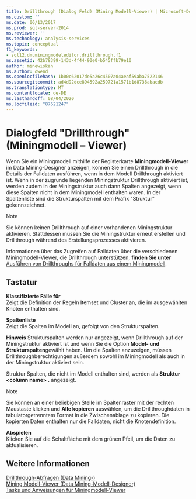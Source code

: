```yaml
---
title: Drillthrough (Dialog Feld) (Mining Modell-Viewer) | Microsoft-Dokumentation
ms.custom: ''
ms.date: 06/13/2017
ms.prod: sql-server-2014
ms.reviewer: ''
ms.technology: analysis-services
ms.topic: conceptual
f1_keywords:
- sql12.dm.miningmodeleditor.drillthrough.f1
ms.assetid: 42b78399-143d-4f44-90e0-b545ffb79e10
author: minewiskan
ms.author: owend
ms.openlocfilehash: 1b00c62017de5a26c4507a04aeaf59aba7522146
ms.sourcegitcommit: ad4d92dce894592a259721a1571b1d8736abacdb
ms.translationtype: MT
ms.contentlocale: de-DE
ms.lasthandoff: 08/04/2020
ms.locfileid: "87621247"
---
```

# <a name="drill-through-dialog-box-mining-model-viewer"></a>Dialogfeld "Drillthrough" (Miningmodell &ndash; Viewer)
  Wenn Sie ein Miningmodell mithilfe der Registerkarte **Miningmodell-Viewer** im Data Mining-Designer anzeigen, können Sie einen Drillthrough in die Details der Falldaten ausführen, wenn in dem Modell Drillthrough aktiviert ist. Wenn in der zugrunde liegenden Miningstruktur Drillthrough aktiviert ist, werden zudem in der Miningstruktur auch dann Spalten angezeigt, wenn diese Spalten nicht in dem Miningmodell enthalten waren. In der Spaltenliste sind die Strukturspalten mit dem Präfix "Struktur" gekennzeichnet.  
  
> [!NOTE]  
>  Sie können keinen Drillthrough auf einer vorhandenen Miningstruktur aktivieren. Stattdessen müssen Sie die Miningstruktur erneut erstellen und Drillthrough während des Erstellungsprozesses aktivieren.  
  
 Informationen über das Zugreifen auf Falldaten über die verschiedenen Miningmodell-Viewer, die Drillthrough unterstützen, **finden Sie unter** [Ausführen von Drillthroughs für Falldaten aus einem Miningmodell](data-mining/drill-through-to-case-data-from-a-mining-model.md).  
  
## <a name="options"></a>Tastatur  
 **Klassifizierte Fälle für**  
 Zeigt die Definition der Regeln Itemset und Cluster an, die im ausgewählten Knoten enthalten sind.  
  
 **Spaltenliste**  
 Zeigt die Spalten im Modell an, gefolgt von den Strukturspalten.  
  
 **Hinweis** Strukturspalten werden nur angezeigt, wenn Drillthrough auf der Miningstruktur aktiviert ist und wenn Sie die Option **Model- und Strukturspalten**gewählt haben. Um die Spalten anzuzeigen, müssen Drillthroughberechtigungen außerdem sowohl im Miningmodell als auch in der Miningstruktur aktiviert sein.  
  
 Struktur Spalten, die nicht im Modell enthalten sind, werden als **Struktur \<column name> .** angezeigt.  
  
> [!NOTE]  
>  Sie können an einer beliebigen Stelle im Spaltenraster mit der rechten Maustaste klicken und **Alle kopieren** auswählen, um die Drillthroughdaten in tabulatorgetrenntem Format in die Zwischenablage zu kopieren. Die kopierten Daten enthalten nur die Falldaten, nicht die Knotendefinition.  
  
 **Abspielen**  
 Klicken Sie auf die Schaltfläche mit dem grünen Pfeil, um die Daten zu aktualisieren.  
  
## <a name="see-also"></a>Weitere Informationen  
 [Drillthrough-Abfragen &#40;Data Mining-&#41;](data-mining/drillthrough-queries-data-mining.md)   
 [Mining Modell-Viewer &#40;Data Mining-Modell-Designer&#41;](mining-model-viewers-data-mining-model-designer.md)   
 [Tasks und Anweisungen für Miningmodell-Viewer](data-mining/mining-model-viewer-tasks-and-how-tos.md)  
  
  
